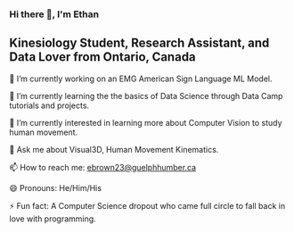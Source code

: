### Hi there 👋, I'm Ethan
## Kinesiology Student, Research Assistant, and Data Lover from Ontario, Canada


🔭 I’m currently working on an EMG American Sign Language ML Model.

🌱 I’m currently learning the the basics of Data Science through Data Camp tutorials and projects.

🤔 I’m currently interested in learning more about Computer Vision to study human movement.

💬 Ask me about Visual3D, Human Movement Kinematics.

📫 How to reach me: ebrown23@guelphhumber.ca

😄 Pronouns: He/Him/His

⚡ Fun fact: A Computer Science dropout who came full circle to fall back in love with programming.
